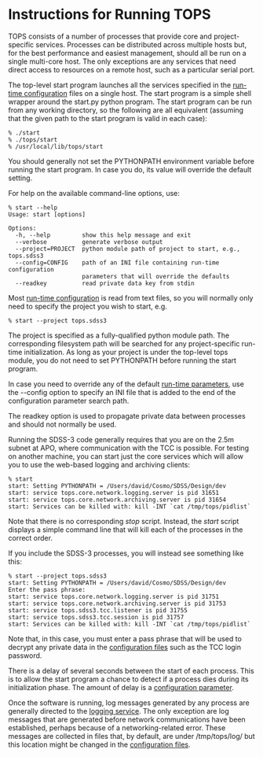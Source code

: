 # Instructions for Running TOPS #

TOPS consists of a number of processes that provide core and project-specific services. Processes can be distributed across multiple hosts but, for the best performance and easiest management, should all be run on a single multi-core host. The only exceptions are any services that need direct access to resources on a remote host, such as a particular serial port.

The top-level start program launches all the services specified in the [run-time configuration](RuntimeConfig.md) files on a single host. The start program is a simple shell wrapper around the start.py python program. The start program can be run from any working directory, so the following are all equivalent (assuming that the given path to the start program is valid in each case):
```
% ./start
% ./tops/start
% /usr/local/lib/tops/start
```
You should generally not set the PYTHONPATH environment variable before running the start program. In case you do, its value will override the default setting.

For help on the available command-line options, use:
```
% start --help
Usage: start [options]

Options:
  -h, --help         show this help message and exit
  --verbose          generate verbose output
  --project=PROJECT  python module path of project to start, e.g., tops.sdss3
  --config=CONFIG    path of an INI file containing run-time configuration
                     parameters that will override the defaults
  --readkey          read private data key from stdin
```
Most [run-time configuration](RuntimeConfig.md) is read from text files, so you will normally only need to specify the project you wish to start, e.g.
```
% start --project tops.sdss3
```
The project is specified as a fully-qualified python module path. The corresponding filesystem path will be searched for any project-specific run-time initialization. As long as your project is under the top-level tops module, you do not need to set PYTHONPATH before running the start program.

In case you need to override any of the default [run-time parameters](RuntimeConfig.md), use the --config option to specify an INI file that is added to the end of the configuration parameter search path.

The readkey option is used to propagate private data between processes and should not normally be used.

Running the SDSS-3 code generally requires that you are on the 2.5m subnet at APO, where communication with the TCC is possible. For testing on another machine, you can start just the core services which will allow you to use the web-based logging and archiving clients:
```
% start
start: Setting PYTHONPATH = /Users/david/Cosmo/SDSS/Design/dev
start: service tops.core.network.logging.server is pid 31651
start: service tops.core.network.archiving.server is pid 31654
start: Services can be killed with: kill -INT `cat /tmp/tops/pidlist`
```
Note that there is no corresponding _stop_ script. Instead, the _start_ script displays a simple command line that will kill each of the processes in the correct order.

If you include the SDSS-3 processes, you will instead see something like this:
```
% start --project tops.sdss3
start: Setting PYTHONPATH = /Users/david/Cosmo/SDSS/Design/dev
Enter the pass phrase: 
start: service tops.core.network.logging.server is pid 31751
start: service tops.core.network.archiving.server is pid 31753
start: service tops.sdss3.tcc.listener is pid 31755
start: service tops.sdss3.tcc.session is pid 31757
start: Services can be killed with: kill -INT `cat /tmp/tops/pidlist`
```
Note that, in this case, you must enter a pass phrase that will be used to decrypt any private data in the [configuration files](RuntimeConfig.md) such as the TCC login password.

There is a delay of several seconds between the start of each process. This is to allow the start program a chance to detect if a process dies during its initialization phase. The amount of delay is a [configuration parameter](RuntimeConfig.md).

Once the software is running, log messages generated by any process are generally directed to the [logging service](Logging.md). The only exception are log messages that are generated before network communications have been established, perhaps because of a networking-related error. These messages are collected in files that, by default, are under /tmp/tops/log/ but this location might be changed in the [configuration files](RuntimeConfig.md).
